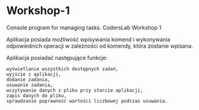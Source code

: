 # Workshop-1
Console program for managing tasks.
CodersLab Workshop 1


Aplikacja posiada możliwość wpisywania komend i wykonywania odpowiednich operacji w zależności od komendy, która zostanie wpisana.

Aplikacja posiadać następujące funkcje:

    wyświetlanie wszystkich dostępnych zadań,
    wyjście z aplikacji,
    dodanie zadania,
    usuwanie zadania,
    wczytywanie danych z pliku przy starcie aplikacji,
    zapis danych do pliku,
    sprawdzanie poprawność wartości liczbowej podczas usuwania.

